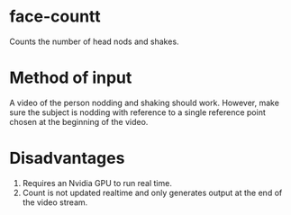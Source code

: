 # face-countt
Counts the number of head nods and shakes.

# Method of input
A video of the person nodding and shaking should work. However, make sure the subject is nodding with reference to a single reference point chosen at the beginning of the video.

# Disadvantages
1. Requires an Nvidia GPU to run real time.
2. Count is not updated realtime and only generates output at the end of the video stream.

